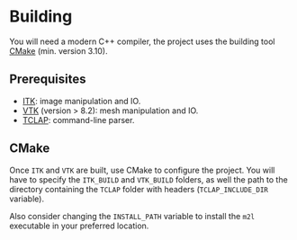 # Building
You will need a modern C++ compiler, the project uses the building tool [CMake](https://cmake.org
) (min. version 3.10).

## Prerequisites
* [ITK](https://itk.org/): image manipulation and IO.
* [VTK](https://vtk.org/) (version > 8.2): mesh manipulation and IO.
* [TCLAP](http://tclap.sourceforge.net/): command-line parser.

## CMake
Once `ITK` and `VTK` are built, use CMake to configure the project. You will have to specify the `ITK_BUILD` and `VTK_BUILD` folders, as well the path to the directory containing the `TCLAP` folder with headers (`TCLAP_INCLUDE_DIR` variable).

Also consider changing the `INSTALL_PATH` variable to install the `m2l` executable in your preferred location.